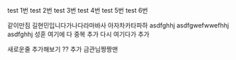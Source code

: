 test 1번
test 2번
test 3번
test 4번
test 5번
test 6번

같이만짐
길현민입니다가나다라마바사
아자차카타파하
asdfghhj asdfgwefwwefhhj asdfghhj 성훈 여기에 다 중복 추가 다시 여기다가 추가

새로운줄 추가해보기 ?? 추가 금관님짱짱맨
